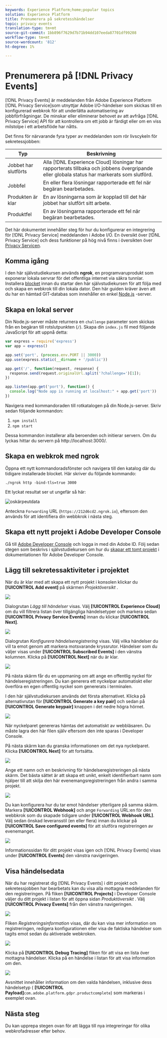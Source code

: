```yaml
---
keywords: Experience Platform;home;popular topics
solution: Experience Platform
title: Prenumerera på sekretesshändelser
topic: privacy events
translation-type: tm+mt
source-git-commit: 1bb896f7629d7b71b94dd107eeda87701df99208
workflow-type: tm+mt
source-wordcount: '812'
ht-degree: 1%

---
```



# Prenumerera på [!DNL Privacy Events]

[!DNL Privacy Events] är meddelanden från Adobe Experience Platform [!DNL Privacy Service]som utnyttjar Adobe I/O-händelser som skickas till en konfigurerad webkrok för att underlätta automatisering av jobbförfrågningar. De minskar eller eliminerar behovet av att avfråga [!DNL Privacy Service] API för att kontrollera om ett jobb är färdigt eller om en viss milstolpe i ett arbetsflöde har nåtts.

Det finns för närvarande fyra typer av meddelanden som rör livscykeln för sekretessjobben:

| Typ | Beskrivning |
--- | ---
| Jobbet har slutförts | Alla [!DNL Experience Cloud] lösningar har rapporterats tillbaka och jobbens övergripande eller globala status har markerats som slutförd. |
| Jobbfel | En eller flera lösningar rapporterade ett fel när begäran bearbetades. |
| Produkten är klar | En av lösningarna som är kopplad till det här jobbet har slutfört sitt arbete. |
| Produktfel | En av lösningarna rapporterade ett fel när begäran bearbetades. |

Det här dokumentet innehåller steg för hur du konfigurerar en integrering för [!DNL Privacy Service] meddelanden i Adobe I/O. En översikt över [!DNL Privacy Service] och dess funktioner på hög nivå finns i översikten över [Privacy Servicen](home.md).

## Komma igång

I den här självstudiekursen används **ngrok**, en programvaruprodukt som exponerar lokala servrar för det offentliga internet via säkra tunnlar. Installera [blocket](https://ngrok.com/download) innan du startar den här självstudiekursen för att följa med och skapa en webkrok till din lokala dator. Den här guiden kräver även att du har en hämtad GIT-databas som innehåller en enkel [Node.js](https://nodejs.org/) -server.

## Skapa en lokal server

Din Node.js-server måste returnera en `challenge` parameter som skickas från en begäran till rotslutpunkten (`/`). Skapa din `index.js` fil med följande JavaScript för att uppnå detta:

```js
var express = require('express')
var app = express()

app.set('port', (process.env.PORT || 3000))
app.use(express.static(__dirname + '/public'))

app.get('/', function(request, response) {
  response.send(request.originalUrl.split('?challenge=')[1]);
})

app.listen(app.get('port'), function() {
  console.log("Node app is running at localhost:" + app.get('port'))
})
```

Navigera med kommandoraden till rotkatalogen på din Node.js-server. Skriv sedan följande kommandon:

1. `npm install`
1. `npm start`

Dessa kommandon installerar alla beroenden och initierar servern. Om du lyckas hittar du servern på http://localhost:3000/.

## Skapa en webkrok med ngrok

Öppna ett nytt kommandoradsfönster och navigera till den katalog där du tidigare installerade blocket. Här skriver du följande kommando:

```shell
./ngrok http -bind-tls=true 3000
```

Ett lyckat resultat ser ut ungefär så här:

![oskärpeutdata](images/privacy-events/ngrok-output.png)

Anteckna `Forwarding` URL (`https://212d6cd2.ngrok.io`), eftersom den används för att identifiera din webbkrok i nästa steg.

## Skapa ett nytt projekt i Adobe Developer Console

Gå till [Adobe Developer Console](https://www.adobe.com/go/devs_console_ui) och logga in med din Adobe ID. Följ sedan stegen som beskrivs i självstudiekursen om hur du [skapar ett tomt projekt](https://www.adobe.io/apis/experienceplatform/console/docs.html#!AdobeDocs/adobeio-console/master/projects-empty.md) i dokumentationen för Adobe Developer Console.

## Lägg till sekretessaktiviteter i projektet

När du är klar med att skapa ett nytt projekt i konsolen klickar du **[!UICONTROL Add event]** på skärmen _Projektöversikt_ .

![](./images/privacy-events/add-event-button.png)

Dialogrutan _Lägg till händelser_ visas. Välj **[!UICONTROL Experience Cloud]** om du vill filtrera listan över tillgängliga händelsetyper och markera sedan **[!UICONTROL Privacy Service Events]** innan du klickar **[!UICONTROL Next]**.

![](./images/privacy-events/add-privacy-events.png)

Dialogrutan _Konfigurera händelseregistrering_ visas. Välj vilka händelser du vill ta emot genom att markera motsvarande kryssrutor. Händelser som du väljer visas under **[!UICONTROL Subscribed Events]** i den vänstra kolumnen. Klicka på **[!UICONTROL Next]** när du är klar.

![](./images/privacy-events/choose-subscriptions.png)

På nästa skärm får du en uppmaning om att ange en offentlig nyckel för händelseregistreringen. Du kan generera ett nyckelpar automatiskt eller överföra en egen offentlig nyckel som genererats i terminalen.

I den här självstudiekursen används det första alternativet. Klicka på alternativrutan för **[!UICONTROL Generate a key pair]** och sedan på **[!UICONTROL Generate keypair]** knappen i det nedre högra hörnet.

![](./images/privacy-events/generate-key-value.png)

När nyckelparet genereras hämtas det automatiskt av webbläsaren. Du måste lagra den här filen själv eftersom den inte sparas i Developer Console.

På nästa skärm kan du granska informationen om det nya nyckelparet. Klicka **[!UICONTROL Next]** för att fortsätta.

![](./images/privacy-events/keypair-generated.png)

Ange ett namn och en beskrivning för händelseregistreringen på nästa skärm. Det bästa sättet är att skapa ett unikt, enkelt identifierbart namn som hjälper till att skilja den här evenemangsregistreringen från andra i samma projekt.

![](./images/privacy-events/event-details.png)

Du kan konfigurera hur du tar emot händelser ytterligare på samma skärm. Markera **[!UICONTROL Webhook]** och ange `Forwarding` URL:en för den webbkrok som du skapade tidigare under **[!UICONTROL Webhook URL]**. Välj sedan önskad leveransstil (en eller flera) innan du klickar på **[!UICONTROL Save configured events]** för att slutföra registreringen av evenemanget.

![](./images/privacy-events/webhook-details.png)

Informationssidan för ditt projekt visas igen och [!DNL Privacy Events] visas under **[!UICONTROL Events]** den vänstra navigeringen.

## Visa händelsedata

När du har registrerat dig [!DNL Privacy Events] i ditt projekt och sekretessjobben har bearbetats kan du visa alla mottagna meddelanden för den registreringen. På fliken **[!UICONTROL Projects]** i Developer Console väljer du ditt projekt i listan för att öppna sidan _Produktöversikt_ . Välj **[!UICONTROL Privacy Events]** från den vänstra navigeringen.

![](./images/privacy-events/events-left-nav.png)

Fliken _Registreringsinformation_ visas, där du kan visa mer information om registreringen, redigera konfigurationen eller visa de faktiska händelser som tagits emot sedan du aktiverade webkroken.

![](./images/privacy-events/registration-details.png)

Klicka på **[!UICONTROL Debug Tracing]** fliken för att visa en lista över mottagna händelser. Klicka på en händelse i listan för att visa information om den.

![](images/privacy-events/debug-tracing.png)

Avsnittet innehåller information om den valda händelsen, inklusive dess händelsetyp ( **[!UICONTROL Payload]**`com.adobe.platform.gdpr.productcomplete`) som markeras i exemplet ovan.

## Nästa steg

Du kan upprepa stegen ovan för att lägga till nya integreringar för olika webkrofadresser efter behov.